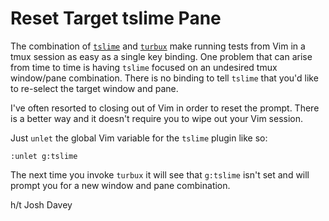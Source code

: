# Reset Target tslime Pane

The combination of [`tslime`](https://github.com/jgdavey/tslime.vim) and
[`turbux`](https://github.com/jgdavey/vim-turbux) make running tests from
Vim in a tmux session as easy as a single key binding. One problem that can
arise from time to time is having `tslime` focused on an undesired tmux
window/pane combination. There is no binding to tell `tslime` that you'd
like to re-select the target window and pane.

I've often resorted to closing out of Vim in order to reset the prompt.
There is a better way and it doesn't require you to wipe out your Vim
session.

Just `unlet` the global Vim variable for the `tslime` plugin like so:

```
:unlet g:tslime
```

The next time you invoke `turbux` it will see that `g:tslime` isn't set and
will prompt you for a new window and pane combination.

h/t Josh Davey
